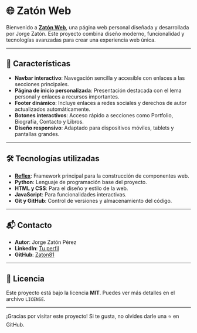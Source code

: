 # 🌐 Zatón Web

Bienvenido a **[Zatón Web](https://zaton-web-blue-panda.reflex.run/)**, una página web personal diseñada y desarrollada por Jorge Zatón. Este proyecto combina diseño moderno, funcionalidad y tecnologías avanzadas para crear una experiencia web única.

---

## 🚀 Características

- **Navbar interactivo**: Navegación sencilla y accesible con enlaces a las secciones principales.
- **Página de inicio personalizada**: Presentación destacada con el lema personal y enlaces a recursos importantes.
- **Footer dinámico**: Incluye enlaces a redes sociales y derechos de autor actualizados automáticamente.
- **Botones interactivos**: Acceso rápido a secciones como Portfolio, Biografía, Contacto y Libros.
- **Diseño responsivo**: Adaptado para dispositivos móviles, tablets y pantallas grandes.

---

## 🛠️ Tecnologías utilizadas

- **[Reflex](https://reflex.dev/)**: Framework principal para la construcción de componentes web.
- **Python**: Lenguaje de programación base del proyecto.
- **HTML y CSS**: Para el diseño y estilo de la web.
- **JavaScript**: Para funcionalidades interactivas.
- **Git y GitHub**: Control de versiones y almacenamiento del código.

---

## 📬 Contacto

- **Autor**: Jorge Zatón Pérez
- **LinkedIn**: [Tu perfil](https://www.linkedin.com/in/jorge-zaton/)
- **GitHub**: [Zaton81](https://github.com/Zaton81)

---

## 📝 Licencia

Este proyecto está bajo la licencia **MIT**. Puedes ver más detalles en el archivo `LICENSE`.

---

¡Gracias por visitar este proyecto! Si te gusta, no olvides darle una ⭐ en GitHub.
